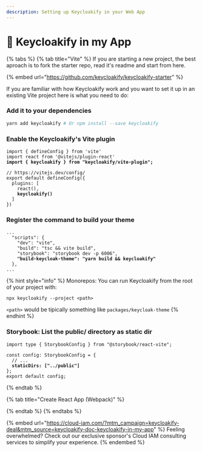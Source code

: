 ```yaml
---
description: Setting up Keycloakify in your Web App
---
```


# 🔩 Keycloakify in my App

{% tabs %}
{% tab title="Vite" %}
If you are starting a new project, the best aproach is to fork the starter repo, read it's readme and start from here. &#x20;

{% embed url="https://github.com/keycloakify/keycloakify-starter" %}

If you are familiar with how Keycloakify work and you want to set it up in an existing Vite project here is what you need to do:

### Add it to your dependencies

```bash
yarn add keycloakify # Or npm install --save keycloakify
```

### Enable the Keycloakify's Vite plugin

<pre class="language-tsx" data-title="vite.config.ts"><code class="lang-tsx">import { defineConfig } from 'vite'
import react from '@vitejs/plugin-react'
<strong>import { keycloakify } from "keycloakify/vite-plugin";
</strong>
// https://vitejs.dev/config/
export default defineConfig({
  plugins: [
    react(), 
<strong>    keycloakify()
</strong>  ]
})
</code></pre>

### Register the command to build your theme

<pre class="language-json" data-title="package.json"><code class="lang-json">...
  "scripts": {
    "dev": "vite",
    "build": "tsc &#x26;&#x26; vite build",
    "storybook": "storybook dev -p 6006",
<strong>    "build-keycloak-theme": "yarn build &#x26;&#x26; keycloakify"
</strong>  },
...
</code></pre>

{% hint style="info" %}
Monorepos: You can run Keycloakify from the root of your project with:&#x20;

`npx keycloakify --project <path>`

`<path>` would be tipically something like `packages/keycloak-theme`
{% endhint %}

### Storybook: List the public/ directory as static dir

<pre class="language-typescript" data-title=".storybook/main.ts"><code class="lang-typescript">import type { StorybookConfig } from "@storybook/react-vite";

const config: StorybookConfig = {
  // ...
<strong>  staticDirs: ["../public"]
</strong>};
export default config;
</code></pre>
{% endtab %}

{% tab title="Create React App (Webpack)" %}

{% endtab %}
{% endtabs %}



{% embed url="https://cloud-iam.com/?mtm_campaign=keycloakify-deal&mtm_source=keycloakify-doc-keycloakify-in-my-app" %}
Feeling overwhelmed? Check out our exclusive sponsor's Cloud IAM consulting services to simplify your experience.
{% endembed %}

